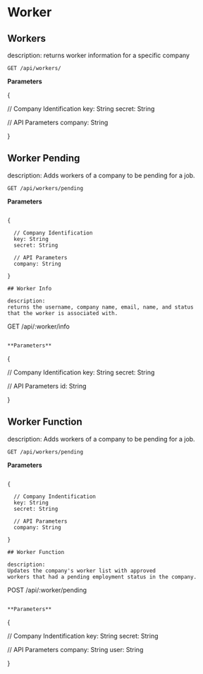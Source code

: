 # Worker

## Workers

description:
returns worker information for a specific company

```
GET /api/workers/
```

**Parameters**

{
  
  // Company Identification
  key: String
  secret: String
  
  // API Parameters
  company: String

}

## Worker Pending

description:
Adds workers of a company to be pending for a job.

```
GET /api/workers/pending
```

**Parameters**

```

{
  
  // Company Identification
  key: String
  secret: String
  
  // API Parameters
  company: String 
  
}

## Worker Info

description:
returns the username, company name, email, name, and status
that the worker is associated with.

```
GET /api/:worker/info
```

**Parameters**

```

{
  
  // Company Identification
  key: String
  secret: String
  
  // API Parameters
  id: String
  
}

## Worker Function

description:
Adds workers of a company to be pending for a job.

```
GET /api/workers/pending
```

**Parameters**

```

{
  
  // Company Indentification
  key: String
  secret: String
  
  // API Parameters
  company: String 
  
}

## Worker Function

description:
Updates the company's worker list with approved 
workers that had a pending employment status in the company.

```
POST /api/:worker/pending
```

**Parameters**

```

{
  
  // Company Indentification
  key: String
  secret: String
  
  // API Parameters
  company: String
  user: String
  
}
